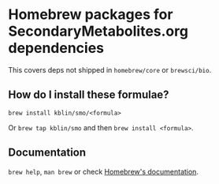 # Homebrew packages for SecondaryMetabolites.org dependencies

This covers deps not shipped in `homebrew/core` or `brewsci/bio`.

## How do I install these formulae?

`brew install kblin/smo/<formula>`

Or `brew tap kblin/smo` and then `brew install <formula>`.

## Documentation

`brew help`, `man brew` or check [Homebrew's documentation](https://docs.brew.sh).
